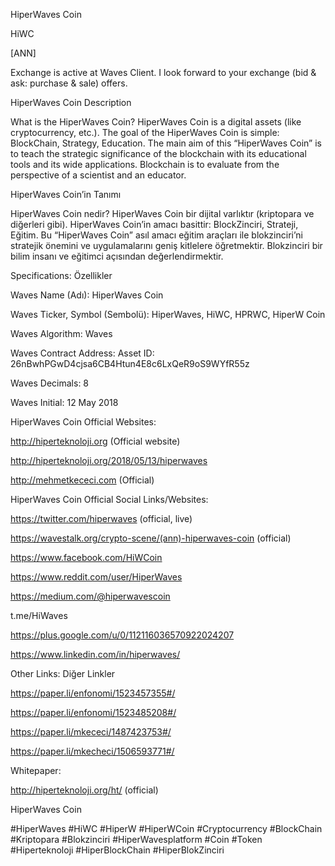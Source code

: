 HiperWaves Coin

HiWC

[ANN]

Exchange is active at Waves Client. 
I look forward to your exchange (bid & ask: purchase & sale) offers.
 

HiperWaves Coin Description

What is the HiperWaves Coin? HiperWaves Coin is a digital assets (like cryptocurrency, etc.). The goal of the HiperWaves Coin is simple: BlockChain, Strategy, Education. The main aim of this “HiperWaves Coin” is to teach the strategic significance of the blockchain with its educational tools and its wide applications. Blockchain is to evaluate from the perspective of a scientist and an educator.

 

HiperWaves Coin’in Tanımı

HiperWaves Coin nedir? HiperWaves Coin bir dijital varlıktır (kriptopara ve diğerleri gibi). HiperWaves Coin’in amacı basittir: BlockZinciri, Strateji, Eğitim. Bu “HiperWaves Coin” asıl amacı eğitim araçları ile blokzinciri’ni stratejik önemini ve uygulamalarını geniş kitlelere öğretmektir. Blokzinciri bir bilim insanı ve eğitimci açısından değerlendirmektir.


Specifications: Özellikler


Waves Name (Adı): HiperWaves Coin

Waves Ticker, Symbol (Sembolü): HiperWaves, HiWC, HPRWC, HiperW Coin

Waves Algorithm: Waves

Waves Contract Address: Asset ID: 26nBwhPGwD4cjsa6CB4Htun4E8c6LxQeR9oS9WYfR55z

Waves Decimals: 8

Waves Initial: 12 May 2018

 

HiperWaves Coin Official Websites:


http://hiperteknoloji.org (Official website)

http://hiperteknoloji.org/2018/05/13/hiperwaves

http://mehmetkececi.com (Official)
 

HiperWaves Coin Official Social Links/Websites:


https://twitter.com/hiperwaves (official, live)

https://wavestalk.org/crypto-scene/(ann)-hiperwaves-coin (official)

https://www.facebook.com/HiWCoin

https://www.reddit.com/user/HiperWaves

https://medium.com/@hiperwavescoin

t.me/HiWaves

https://plus.google.com/u/0/112116036570922024207

https://www.linkedin.com/in/hiperwaves/

 

Other Links: Diğer Linkler


https://paper.li/enfonomi/1523457355#/

https://paper.li/enfonomi/1523485208#/

https://paper.li/mkececi/1487423753#/

https://paper.li/mkecheci/1506593771#/


Whitepaper:

http://hiperteknoloji.org/ht/ (official)


HiperWaves Coin

#HiperWaves #HiWC #HiperW #HiperWCoin #Cryptocurrency #BlockChain #Kriptopara #Blokzinciri #HiperWavesplatform #Coin #Token #Hiperteknoloji #HiperBlockChain #HiperBlokZinciri
